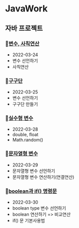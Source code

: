 # JavaWork
## 자바 프로젝트


### :seedling:[변수, 사칙연산](https://github.com/hana825/javaworks/tree/master/Java_10_Varriable_02)
 * 2022-03-24
 * 변수 선언하기
 * 사칙연산


### :seedling:[구구단](https://github.com/hana825/javaworks/tree/master/Java_10_Varriable_03)
* 2022-03-25
* 변수 선언하기
* 구구단 만들기


### :seedling:[실수형 변수](https://github.com/hana825/javaworks/tree/master/Java_10_Varriable_04)
* 2022-03-28
* double, float
* Math.random()



### :seedling:[문자열형 변수](https://github.com/hana825/javaworks/tree/master/Java_10_Varriable_05)
* 2022-03-29
* 문자열형 변수 선언하기
* 문자열형 변수 연산하기(연결연산)


### :seedling:[boolean과 if() 명령문](https://github.com/hana825/javaworks/tree/master/Java_10_Varriable_06)
* 2022-03-30
* boolean type 변수 선언하기
* boolean 연산하기 => 비교연산
* if() 문 기본사용법
	

